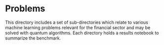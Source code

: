 # Problems

This directory includes a set of sub-directories which relate to various machine learning problems relevant 
for the financial sector and may be solved with quantum algorithms.
Each directory holds a results notebook to summarize the benchmark. 